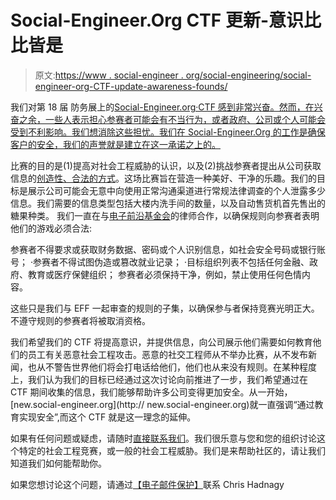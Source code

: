 # Social-Engineer.Org CTF 更新-意识比比皆是

> 原文:[https://www . social-engineer . org/social-engineering/social-engineer-org-CTF-update-awareness-founds/](https://www.social-engineer.org/social-engineering/social-engineer-org-ctf-update-awareness-abounds/)

我们对第 18 届 防务展上的[Social-Engineer.org·CTF 感到非常兴奋。然而，在兴奋之余，一些人表示担心参赛者可能会有不当行为，或者政府、公司或个人可能会受到不利影响。我们想消除这些担忧。我们在 Social-Engineer.Org 的工作是确保客户的安全，我们的声誉就是建立在这一承诺之上的。](https://www.social-engineer.org/blog/defcon-social-engineering-contest/)

比赛的目的是(1)提高对社会工程威胁的认识，以及(2)挑战参赛者提出从公司获取信息的[创造性、合法的方式](https://www.social-engineer.org/framework/general-discussion/categories-social-engineers/penetration-testers/)。这场比赛旨在营造一种美好、干净的乐趣。我们的目标是展示公司可能会无意中向使用正常沟通渠道进行常规法律调查的个人泄露多少信息。我们需要的信息类型包括大楼内洗手间的数量，以及自动售货机首先售出的糖果种类。
 我们一直在与[电子前沿基金会](https://www.eff.org/)的律师合作，以确保规则向参赛者表明他们的游戏必须合法:

参赛者不得要求或获取财务数据、密码或个人识别信息，如社会安全号码或银行账号；
·参赛者不得试图伪造或篡改就业记录；
·目标组织列表不包括任何金融、政府、教育或医疗保健组织；
参赛者必须保持干净，例如，禁止使用任何色情内容。

这些只是我们与 EFF 一起审查的规则的子集，以确保参与者保持竞赛光明正大。不遵守规则的参赛者将被取消资格。

我们希望我们的 CTF 将提高意识，并提供信息，向公司展示他们需要如何教育他们的员工有关恶意社会工程攻击。恶意的社交工程师从不举办比赛，从不发布新闻，也从不警告世界他们将会打电话给他们，他们也从来没有规则。在某种程度上，我们认为我们的目标已经通过这次讨论向前推进了一步，我们希望通过在 CTF 期间收集的信息，我们能够帮助许多公司变得更加安全。从一开始，[new.social-engineer.org](http:// new.social-engineer.org)就一直强调“通过教育实现安全”,而这个 CTF 就是这一理念的延伸。

如果有任何问题或疑虑，请随时[直接联系我们](https://www.social-engineer.org/contact-us/)。我们很乐意与您和您的组织讨论这个特定的社会工程竞赛，或一般的社会工程威胁。我们是来帮助社区的，请让我们知道我们如何能帮助你。

如果您想讨论这个问题，请通过[【电子邮件保护】](/cdn-cgi/l/email-protection)联系 Chris Hadnagy